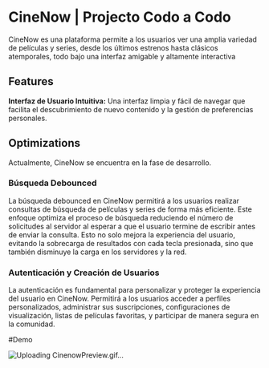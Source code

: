 
# CineNow | Projecto Codo a Codo

CineNow es una plataforma permite a los usuarios ver una amplia variedad de películas y series, desde los últimos estrenos hasta clásicos atemporales, todo bajo una interfaz amigable y altamente interactiva
## Features

**Interfaz de Usuario Intuitiva:** Una interfaz limpia y fácil de navegar que facilita el descubrimiento de nuevo contenido y la gestión de preferencias personales.


## Optimizations

Actualmente, CineNow se encuentra en la fase de desarrollo.

### Búsqueda Debounced
La búsqueda debounced en CineNow permitirá a los usuarios realizar consultas de búsqueda de películas y series de forma más eficiente. Este enfoque optimiza el proceso de búsqueda reduciendo el número de solicitudes al servidor al esperar a que el usuario termine de escribir antes de enviar la consulta. Esto no solo mejora la experiencia del usuario, evitando la sobrecarga de resultados con cada tecla presionada, sino que también disminuye la carga en los servidores y la red.


### Autenticación y Creación de Usuarios

La autenticación es fundamental para personalizar y proteger la experiencia del usuario en CineNow. Permitirá a los usuarios acceder a perfiles personalizados, administrar sus suscripciones, configuraciones de visualización, listas de películas favoritas, y participar de manera segura en la comunidad.

#Demo

![Uploading CinenowPreview.gif…]()
